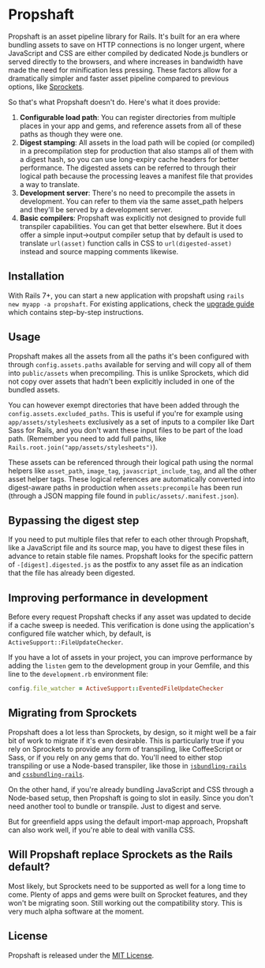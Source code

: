 # Propshaft

Propshaft is an asset pipeline library for Rails. It's built for an era where bundling assets to save on HTTP connections is no longer urgent, where JavaScript and CSS are either compiled by dedicated Node.js bundlers or served directly to the browsers, and where increases in bandwidth have made the need for minification less pressing. These factors allow for a dramatically simpler and faster asset pipeline compared to previous options, like [Sprockets](https://github.com/rails/sprockets-rails).

So that's what Propshaft doesn't do. Here's what it does provide:

1. **Configurable load path**: You can register directories from multiple places in your app and gems, and reference assets from all of these paths as though they were one.
1. **Digest stamping**: All assets in the load path will be copied (or compiled) in a precompilation step for production that also stamps all of them with a digest hash, so you can use long-expiry cache headers for better performance. The digested assets can be referred to through their logical path because the processing leaves a manifest file that provides a way to translate.
1. **Development server**: There's no need to precompile the assets in development. You can refer to them via the same asset_path helpers and they'll be served by a development server.
1. **Basic compilers**: Propshaft was explicitly not designed to provide full transpiler capabilities. You can get that better elsewhere. But it does offer a simple input->output compiler setup that by default is used to translate `url(asset)` function calls in CSS to `url(digested-asset)` instead and source mapping comments likewise.


## Installation

With Rails 7+, you can start a new application with propshaft using `rails new myapp -a propshaft`. For existing applications, check the [upgrade guide](https://github.com/rails/propshaft/blob/main/UPGRADING.md) which contains step-by-step instructions.

## Usage

Propshaft makes all the assets from all the paths it's been configured with through `config.assets.paths` available for serving and will copy all of them into `public/assets` when precompiling. This is unlike Sprockets, which did not copy over assets that hadn't been explicitly included in one of the bundled assets. 

You can however exempt directories that have been added through the `config.assets.excluded_paths`. This is useful if you're for example using `app/assets/stylesheets` exclusively as a set of inputs to a compiler like Dart Sass for Rails, and you don't want these input files to be part of the load path. (Remember you need to add full paths, like `Rails.root.join("app/assets/stylesheets")`).

These assets can be referenced through their logical path using the normal helpers like `asset_path`, `image_tag`, `javascript_include_tag`, and all the other asset helper tags. These logical references are automatically converted into digest-aware paths in production when `assets:precompile` has been run (through a JSON mapping file found in `public/assets/.manifest.json`).


## Bypassing the digest step

If you need to put multiple files that refer to each other through Propshaft, like a JavaScript file and its source map, you have to digest these files in advance to retain stable file names. Propshaft looks for the specific pattern of `-[digest].digested.js` as the postfix to any asset file as an indication that the file has already been digested.

## Improving performance in development

Before every request Propshaft checks if any asset was updated to decide if a cache sweep is needed. This verification is done using the application's configured file watcher which, by default, is `ActiveSupport::FileUpdateChecker`. 

If you have a lot of assets in your project, you can improve performance by adding the `listen` gem to the development group in your Gemfile, and this line to the `development.rb` environment file:

```ruby
config.file_watcher = ActiveSupport::EventedFileUpdateChecker
```


## Migrating from Sprockets

Propshaft does a lot less than Sprockets, by design, so it might well be a fair bit of work to migrate if it's even desirable. This is particularly true if you rely on Sprockets to provide any form of transpiling, like CoffeeScript or Sass, or if you rely on any gems that do. You'll need to either stop transpiling or use a Node-based transpiler, like those in [`jsbundling-rails`](https://github.com/rails/jsbundling-rails) and [`cssbundling-rails`](https://github.com/rails/cssbundling-rails).

On the other hand, if you're already bundling JavaScript and CSS through a Node-based setup, then Propshaft is going to slot in easily. Since you don't need another tool to bundle or transpile. Just to digest and serve.

But for greenfield apps using the default import-map approach, Propshaft can also work well, if you're able to deal with vanilla CSS.


## Will Propshaft replace Sprockets as the Rails default?

Most likely, but Sprockets need to be supported as well for a long time to come. Plenty of apps and gems were built on Sprocket features, and they won't be migrating soon. Still working out the compatibility story. This is very much alpha software at the moment.


## License

Propshaft is released under the [MIT License](https://opensource.org/licenses/MIT).
